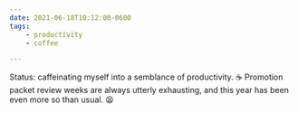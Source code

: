 ```yaml
---
date: 2021-06-18T10:12:00-0600
tags:
    - productivity
    - coffee

---
```


Status: caffeinating myself into a semblance of productivity. ☕️ Promotion packet review weeks are always utterly exhausting, and this year has been even more so than usual. 😫
